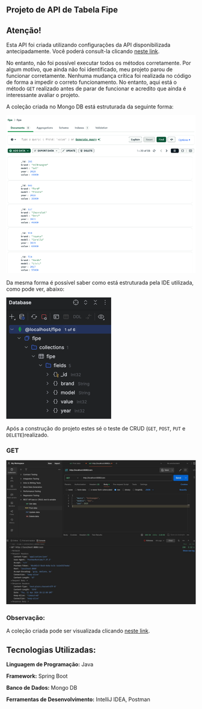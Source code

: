 ## Projeto de API de Tabela Fipe

## Atenção!
Esta API foi criada utilizando configurações da API disponibilizada antecipadamente. Você poderá consult-la clicando [neste link](https://github.com/joaopauloaramuni/arquitetura-de-aplicacoes-web/tree/main/PROJETOS/Fipe_RestAPI).

No entanto, não foi possível executar todos os métodos corretamente. Por algum motivo, que ainda não foi identificado, meu projeto parou de funcionar corretamente.
Nenhuma mudança crítica foi realizada no código de forma a impedir o correto funcionamento. No entanto, aqui está o método `GET` realizado antes de parar de funcionar e acredito que ainda é interessante avaliar o projeto.

A coleção criada no Mongo DB está estruturada da seguinte forma:

<img src="/api-fipe/images/fipe-collection.png">

Da mesma forma é possível saber como está estruturada pela IDE utilizada, como pode ver, abaixo:

<img src="/api-fipe/images/collection-fipe-ide.png">

Após a construção do projeto estes sé o teste de CRUD (`GET`, `POST`, `PUT` e `DELETE`)realizado.

### GET

<img src="/api-fipe/images/get-fipe.jpeg">


### Observação:

A coleção criada pode ser visualizada clicando [neste link](https://github.com/fsaantiago/arq-app-web/blob/main/api-fipe/fipe.collection.json).


## Tecnologias Utilizadas:

**Linguagem de Programação:** Java

**Framework:** Spring Boot

**Banco de Dados:** Mongo DB

**Ferramentas de Desenvolvimento:** IntelliJ IDEA, Postman
